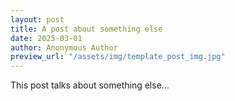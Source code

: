 ```yaml
---
layout: post
title: A post about something else
date: 2025-03-01
author: Anonymous Author
preview_url: "/assets/img/template_post_img.jpg"
---
```


This post talks about something else...
